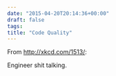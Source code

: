 ```yaml
---
date: "2015-04-20T20:14:36+00:00"
draft: false
tags: 
title: "Code Quality"
---
```

From http://xkcd.com/1513/:

Engineer shit talking.

